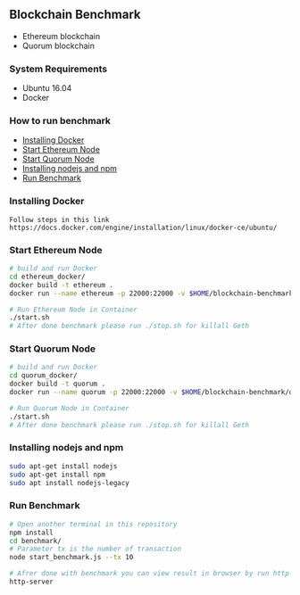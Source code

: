 ## Blockchain Benchmark
 - Ethereum blockchain
 - Quorum blockchain

### System Requirements
 - Ubuntu 16.04
 - Docker
 
### How to run benchmark
 - [Installing Docker](#installing-docker)
 - [Start Ethereum Node](#start-ethereum-node)
 - [Start Quorum Node](#start-quorum-node)
 - [Installing nodejs and npm](#installing-nodejs-and-npm)
 - [Run Benchmark](#run-benchmark)

### Installing Docker
```
Follow steps in this link
https://docs.docker.com/engine/installation/linux/docker-ce/ubuntu/
```

### Start Ethereum Node
```sh
# build and run Docker
cd ethereum_docker/
docker build -t ethereum .
docker run --name ethereum -p 22000:22000 -v $HOME/blockchain-benchmark/ethereum_script:/ethereum_script -it ethereum

# Run Ethereum Node in Container
./start.sh
# After done benchmark please run ./stop.sh for killall Geth
```

### Start Quorum Node
```sh
# build and run Docker
cd quorum_docker/
docker build -t quorum .
docker run --name quorum -p 22000:22000 -v $HOME/blockchain-benchmark/quorum_script:/quorum_script -it quorum

# Run Quorum Node in Container
./start.sh
# After done benchmark please run ./stop.sh for killall Geth
```
 
### Installing nodejs and npm
```sh
sudo apt-get install nodejs
sudo apt-get install npm
sudo apt install nodejs-legacy
```

### Run Benchmark
```sh
# Open another terminal in this repository
npm install
cd benchmark/
# Parameter tx is the number of transaction
node start_benchmark.js --tx 10

# Afrer done with benchmark you can view result in browser by run http-server
http-server
```